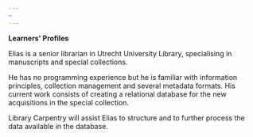 ```yaml
---
~
---
```


**Learners' Profiles**

Elias is a senior librarian in Utrecht University Library, specialising in manuscripts and special collections.

He has no programming experience but he is familiar with information principles, collection management and several metadata formats.
His current work consists of creating a relational database for the new acquisitions in the special collection.

Library Carpentry will assist Elias to structure and to further process the data available in the database.


